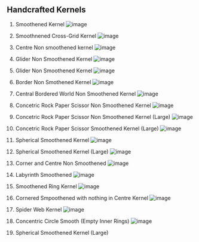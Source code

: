 ## Handcrafted Kernels

1. Smoothened Kernel
![image](https://user-images.githubusercontent.com/13884479/221363089-c3586010-81e0-4104-957e-270251ad31ff.png)

2. Smoothnened Cross-Grid Kernel
![image](https://user-images.githubusercontent.com/13884479/221363120-d1b822d9-d2cb-4a60-ab23-ae2b8b486d9c.png)

3. Centre Non smoothened kernel
![image](https://user-images.githubusercontent.com/13884479/221363145-e9e1d760-431f-400e-b62e-a0b7c622109e.png)

4. Glider Non Smoothened Kernel
![image](https://user-images.githubusercontent.com/13884479/221363168-2e002684-eda6-42e8-b44d-4800578b8ec3.png)

5. Glider Non Smoothened Kernel
![image](https://user-images.githubusercontent.com/13884479/221363176-fe04ba87-fa4d-412f-80ea-5c5686b7e386.png)

6. Border Non Smothened Kernel
![image](https://user-images.githubusercontent.com/13884479/221363190-1561b21c-7092-4c23-bc7b-efb882543331.png)

7. Central Bordered World Non Smoothened Kernel
![image](https://user-images.githubusercontent.com/13884479/221363232-ec38fde1-cba0-4daf-9be8-7f2b3d8b1d9f.png)

8. Concetric Rock Paper Scissor Non Smoothened Kernel
![image](https://user-images.githubusercontent.com/13884479/221363250-131013a6-bdb4-4c71-965f-13e7a8c811e2.png)

9. Concetric Rock Paper Scissor Non Smoothened Kernel (Large)
![image](https://user-images.githubusercontent.com/13884479/221363263-36cb287d-309a-4160-82c1-3db3628cefc7.png)

10. Concetric Rock Paper Scissor Smoothened Kernel (Large)
![image](https://user-images.githubusercontent.com/13884479/221363299-9ac1fbff-06d9-4a0d-9c84-ab97f4d4dfbd.png)

11. Spherical Smoothened Kernel
![image](https://user-images.githubusercontent.com/13884479/221363348-2805fe68-ed90-4c58-8ef7-d1a466d84b1c.png)

12. Spherical Smoothened Kernel (Large)
![image](https://user-images.githubusercontent.com/13884479/221363380-6768d6a5-3ca0-415e-a1ae-2b7bebeb08d9.png)

13. Corner and Centre Non Smoothened
![image](https://user-images.githubusercontent.com/13884479/221363422-62de0618-b7c0-44b2-815c-cf0e17110743.png)

14. Labyrinth Smoothened
![image](https://user-images.githubusercontent.com/13884479/221363433-1ab61e12-279a-47ba-98ac-30992d6876fc.png)

15. Smoothened Ring Kernel
![image](https://user-images.githubusercontent.com/13884479/221363456-6d6cb644-e4d5-4682-8ad2-89f04c102a62.png)

16. Cornered Smpoothened with nothing in Centre Kernel
![image](https://user-images.githubusercontent.com/13884479/221363482-b21abaa4-171e-481f-bcfb-b8a3ae56af2a.png)

17. Spider Web Kernel
![image](https://user-images.githubusercontent.com/13884479/221385448-5893b6bc-aba9-476f-a3bd-f3688ff05ea1.png)

18. Concentric Circle Smooth (Empty Inner Rings)
![image](https://user-images.githubusercontent.com/13884479/221385465-8d2027b2-948e-4802-bcc0-c5fca63cf28d.png)


12. Spherical Smoothened Kernel (Large)
